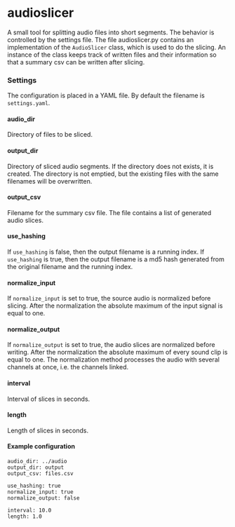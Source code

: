 # audioslicer

A small tool for splitting audio files into short segments. The behavior is controlled by the settings file.
The file audioslicer.py contains an implementation of the `AudioSlicer` class, which is used to do the slicing. An 
instance of the class keeps track of written files and their information so that a summary csv can be written after 
slicing. 

### Settings
The configuration is placed in a YAML file. By default the filename is `settings.yaml`. 

#### audio_dir
Directory of files to be sliced.

#### output_dir
Directory of sliced audio segments. If the directory does not exists, it is created. The directory is not emptied, but 
the existing files with the same filenames will be overwritten.  

#### output_csv
Filename for the summary csv file. The file contains a list of generated audio slices. 

#### use_hashing
If `use_hashing` is false, then the output filename is a running index. If `use_hashing` is true, then the output 
filename is a md5 hash generated from the original filename and the running index. 

#### normalize_input
If `normalize_input` is set to true, the source audio is normalized before slicing. After the normalization the absolute
maximum of the input signal is equal to one.

#### normalize_output
If `normalize_output` is set to true, the audio slices are normalized before writing. After the normalization the absolute
maximum of every sound clip is equal to one. The normalization method processes the audio with several channels at
once, i.e. the channels linked.

#### interval
Interval of slices in seconds.

#### length
Length of slices in seconds. 

#### Example configuration
```
audio_dir: ../audio
output_dir: output
output_csv: files.csv

use_hashing: true
normalize_input: true
normalize_output: false

interval: 10.0
length: 1.0
```